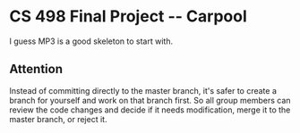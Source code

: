 # CS 498 Final Project -- Carpool

I guess MP3 is a good skeleton to start with.

## Attention
Instead of committing directly to the master branch, it's safer to create a branch for yourself and work on that branch first. So all group members can review the code changes and decide if it needs modification, merge it to the master branch, or reject it.
